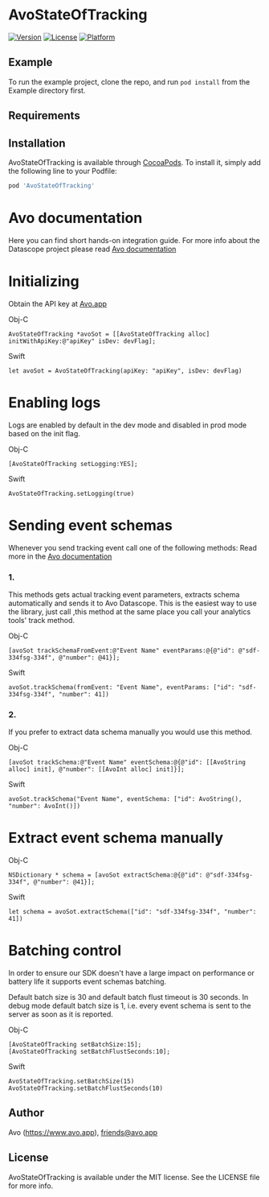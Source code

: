 # AvoStateOfTracking

[![Version](https://img.shields.io/cocoapods/v/AvoStateOfTracking.svg?style=flat)](https://cocoapods.org/pods/AvoStateOfTracking)
[![License](https://img.shields.io/cocoapods/l/AvoStateOfTracking.svg?style=flat)](https://cocoapods.org/pods/AvoStateOfTracking)
[![Platform](https://img.shields.io/cocoapods/p/AvoStateOfTracking.svg?style=flat)](https://cocoapods.org/pods/AvoStateOfTracking)

## Example

To run the example project, clone the repo, and run `pod install` from the Example directory first.

## Requirements

## Installation

AvoStateOfTracking is available through [CocoaPods](https://cocoapods.org). To install
it, simply add the following line to your Podfile:

```ruby
pod 'AvoStateOfTracking'
```

# Avo documentation

Here you can find short hands-on integration guide. 
For more info about the Datascope project please read [Avo documentation](https://www.avo.app/docs/datascope/state-of-tracking/ios) 

# Initializing

Obtain the API key at [Avo.app](https://www.avo.app/welcome) 

Obj-C

    AvoStateOfTracking *avoSot = [[AvoStateOfTracking alloc] initWithApiKey:@"apiKey" isDev: devFlag];
        
Swift

    let avoSot = AvoStateOfTracking(apiKey: "apiKey", isDev: devFlag)
    
# Enabling logs

Logs are enabled by default in the dev mode and disabled in prod mode based on the init flag.

Obj-C

    [AvoStateOfTracking setLogging:YES];
        
Swift

    AvoStateOfTracking.setLogging(true)

# Sending event schemas

Whenever you send tracking event call one of the following methods:
Read more in the [Avo documentation](https://www.avo.app/docs/datascope/state-of-tracking/ios#event-tracking) 

### 1.

This methods gets actual tracking event parameters, extracts schema automatically and sends it to Avo Datascope.
This is the easiest way to use the library, just call ,this method at the same place you call your analytics tools' track method.

Obj-C

    [avoSot trackSchemaFromEvent:@"Event Name" eventParams:@{@"id": @"sdf-334fsg-334f", @"number": @41}];
    
Swift
    
    avoSot.trackSchema(fromEvent: "Event Name", eventParams: ["id": "sdf-334fsg-334f", "number": 41])
    
### 2.

If you prefer to extract data schema manually you would use this method.

Obj-C

    [avoSot trackSchema:@"Event Name" eventSchema:@{@"id": [[AvoString alloc] init], @"number": [[AvoInt alloc] init]}];
    
Swift

    avoSot.trackSchema("Event Name", eventSchema: ["id": AvoString(), "number": AvoInt()])

# Extract event schema manually

Obj-C

    NSDictionary * schema = [avoSot extractSchema:@{@"id": @"sdf-334fsg-334f", @"number": @41}];
    
Swift
    
    let schema = avoSot.extractSchema(["id": "sdf-334fsg-334f", "number": 41])
    
# Batching control

In order to ensure our SDK doesn't have a large impact on performance or battery life it supports event schemas batching.

Default batch size is 30 and default batch flust timeout is 30 seconds.
In debug mode default batch size is 1, i.e. every event schema is sent to the server as soon as it is reported.

Obj-C

    [AvoStateOfTracking setBatchSize:15];
    [AvoStateOfTracking setBatchFlustSeconds:10];
    
Swift
    
    AvoStateOfTracking.setBatchSize(15)
    AvoStateOfTracking.setBatchFlustSeconds(10)

## Author

Avo (https://www.avo.app), friends@avo.app

## License

AvoStateOfTracking is available under the MIT license. See the LICENSE file for more info.
